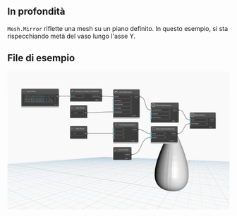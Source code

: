 ## In profondità
`Mesh.Mirror` riflette una mesh su un piano definito. In questo esempio, si sta rispecchiando metà del vaso lungo l'asse Y.

## File di esempio

![Example](./Autodesk.DesignScript.Geometry.Mesh.Mirror_img.jpg)
